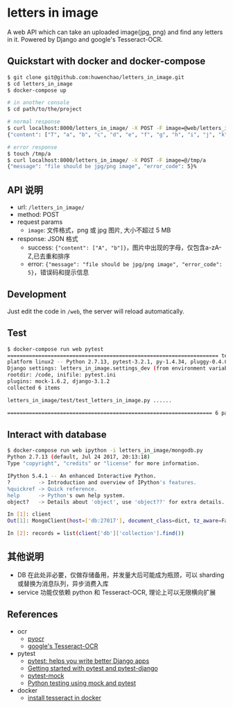 # letters in image

A web API which can take an uploaded image(jpg, png) and find any letters in it. Powered by Django and google's Tesseract-OCR.

## Quickstart with docker and docker-compose

```sh
$ git clone git@github.com:huwenchao/letters_in_image.git
$ cd letters_in_image
$ docker-compose up

# in another console
$ cd path/to/the/project

# normal response
$ curl localhost:8000/letters_in_image/ -X POST -F image=@web/letters_in_image/test/test.png
{"content": ["T", "a", "b", "c", "d", "e", "f", "g", "h", "i", "j", "k", "l", "m", "n", "o", "p", "q", "r", "s", "t", "u", "v", "w", "x", "y", "z"]}%

# error response
$ touch /tmp/a
$ curl localhost:8000/letters_in_image/ -X POST -F image=@/tmp/a
{"message": "file should be jpg/png image", "error_code": 5}%
```

## API 说明

- url: `/letters_in_image/`
- method: POST
- request params
	- `image`: 文件格式，png 或 jpg 图片, 大小不超过 5 MB
- response: JSON 格式
	- success: `{"content": ["A", "b"]}`，图片中出现的字母，仅包含a-zA-Z,已去重和排序
	- error: `{"message": "file should be jpg/png image", "error_code": 5}`，错误码和提示信息

## Development

Just edit the code in `/web`, the server will reload automatically.

## Test

```sh
$ docker-compose run web pytest
==================================================================== test session starts =====================================================================
platform linux2 -- Python 2.7.13, pytest-3.2.1, py-1.4.34, pluggy-0.4.0
Django settings: letters_in_image.settings_dev (from environment variable)
rootdir: /code, inifile: pytest.ini
plugins: mock-1.6.2, django-3.1.2
collected 6 items

letters_in_image/test/test_letters_in_image.py ......

================================================================== 6 passed in 1.99 seconds ==================================================================
```

## Interact with database

```sh
$ docker-compose run web ipython -i letters_in_image/mongodb.py
Python 2.7.13 (default, Jul 24 2017, 20:13:18)
Type "copyright", "credits" or "license" for more information.

IPython 5.4.1 -- An enhanced Interactive Python.
?         -> Introduction and overview of IPython's features.
%quickref -> Quick reference.
help      -> Python's own help system.
object?   -> Details about 'object', use 'object??' for extra details.

In [1]: client
Out[1]: MongoClient(host=['db:27017'], document_class=dict, tz_aware=False, connect=True)

In [2]: records = list(client['db']['collection'].find())
```

## 其他说明

- DB 在此处非必要，仅做存储备用，并发量大后可能成为瓶颈，可以 sharding 或替换为消息队列，异步消费入库
- service 功能仅依赖 python 和 Tesseract-OCR, 理论上可以无限横向扩展

## References

- ocr
	- [pyocr](https://github.com/openpaperwork/pyocr)
	- [google's Tesseract-OCR](https://github.com/tesseract-ocr/tesseract)
- pytest
    - [pytest: helps you write better Django apps](https://speakerdeck.com/pelme/pytest-helps-you-write-better-django-apps)
    - [Getting started with pytest and pytest-django](https://pytest-django.readthedocs.io/en/latest/tutorial.html)
    - [pytest-mock](https://github.com/pytest-dev/pytest-mock)
    - [Python testing using mock and pytest](https://www.slideshare.net/surajssd009005/python-testing-using-mock-and-pytest)
- docker
	- [install tesseract in docker](https://hub.docker.com/r/joergpatz/tesseract/~/dockerfile/)
